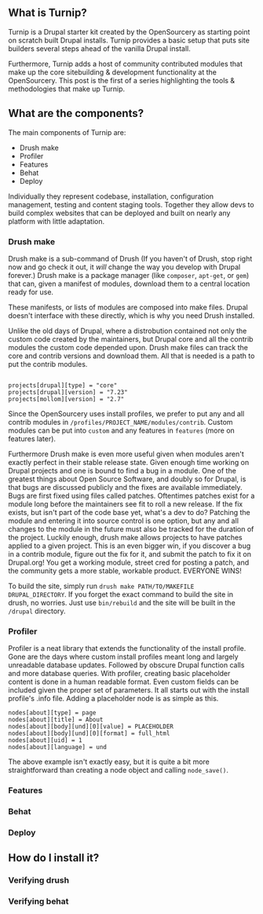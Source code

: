 ## What is Turnip?
Turnip is a Drupal starter kit created by the OpenSourcery as starting point on scratch built Drupal installs.  Turnip provides a basic setup that puts site builders several steps ahead of the vanilla Drupal install.

Furthermore,  Turnip adds a host of community contributed modules that make up the core sitebuilding & development functionality at the OpenSourcery. This post is the first of a series highlighting the tools & methodologies that make up Turnip.

## What are the components?

The main components of Turnip are:

*  Drush make
*  Profiler
*  Features
*  Behat
*  Deploy

Individually they represent codebase, installation, configuration management, testing and content staging tools.  Together they allow devs to build complex websites that can be deployed and built on nearly any platform with little adaptation.

### Drush make

Drush make is a sub-command of Drush (If you haven't of Drush, stop right now and go check it out, it *will* change the way you develop with Drupal forever.)
Drush make is a package manager (like `composer`, `apt-get`, or `gem`) that can, given a manifest of modules, download them to a central location ready for use.

These manifests, or lists of modules are composed into make files.  Drupal doesn't interface with these directly, which is why you need Drush installed.

Unlike the old days of Drupal, where a distrobution contained not only the custom code created by the maintainers, but Drupal core and all the contrib modules the custom code depended upon.  Drush make files can track the core and contrib versions and download them.  All that is needed is a path to put the contrib modules.

```

projects[drupal][type] = "core"
projects[drupal][version] = "7.23"
projects[mollom][version] = "2.7"

```

Since the OpenSourcery uses install profiles, we prefer to put any and all contrib modules in `/profiles/PROJECT_NAME/modules/contrib`.
Custom modules can be put into `custom` and any features in `features` (more on features later).

Furthermore Drush make is even more useful given when modules aren't exactly perfect in their stable release state.  Given enough time working on Drupal projects and one is bound to find a bug in a module.
One of the greatest things about Open Source Software, and doubly so for Drupal, is that bugs are discussed publicly and the fixes are available immediately.  Bugs are first fixed using files called patches.  Oftentimes patches exist for a module long before the maintainers see fit to roll a new release.  If the fix exists, but isn't part of the code base yet, what's a dev to do?  Patching the module and entering it into source control is one option, but any and all changes to the module in the future must also be tracked for the duration of the project.
Luckily enough, drush make allows projects to have patches applied to a given project.  This is an even bigger win, if you discover a bug in a contrib module, figure out the fix for it, and submit the patch to fix it on Drupal.org!  You get a working module, street cred for posting a patch, and the community gets a more stable, workable product.  EVERYONE WINS!

To build the site, simply run `drush make PATH/TO/MAKEFILE DRUPAL_DIRECTORY`.  If you forget the exact command to build the site in drush, no worries. Just use `bin/rebuild` and the site will be built in the `/drupal` directory.

### Profiler

Profiler is a neat library that extends the functionality of the install profile.  Gone are the days where custom install profiles meant long and largely unreadable database updates.  Followed by obscure Drupal function calls and more database queries.
With profiler, creating basic placeholder content is done in a human readable format.  Even custom fields can be included given the proper set of parameters.
It all starts out with the install profile's .info file.  Adding a placeholder node is as simple as this.
```
nodes[about][type] = page
nodes[about][title] = About
nodes[about][body][und][0][value] = PLACEHOLDER
nodes[about][body][und][0][format] = full_html
nodes[about][uid] = 1
nodes[about][language] = und

```
The above example isn't exactly easy, but it is quite a bit more straightforward than creating a node object and calling `node_save()`.

### Features
### Behat
### Deploy

## How do I install it?
### Verifying drush
### Verifying behat
